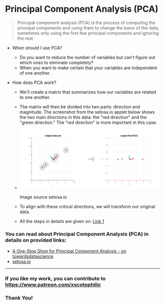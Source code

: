 # Principal Component Analysis (PCA)

> Principal component analysis (PCA) is the process of computing the principal components and using them to change the basis of the data, sometimes only using the first few principal components and ignoring the rest.

- When should I use PCA?

  - Do you want to reduce the number of variables but can't figure out which ones to eliminate completely?
  - When you want to make certain that your variables are independent of one another.

- How does PCA work?
  - We'll create a matrix that summarizes how our variables are related to one another.
  - The matrix will then be divided into two parts: direction and magnitude. The screenshot from the setosa.io applet below shows the two main directions in this data: the "red direction" and the "green direction." The “red direction” is more important in this case.
  - <img src="PCA0.png" width="600"/>
    
    Image source setosa.io
  - To align with these critical directions, we will transform our original data.
  - All the steps in details are given on: [Link 1](https://towardsdatascience.com/a-one-stop-shop-for-principal-component-analysis-5582fb7e0a9c)

### You can read about Principal Component Analysis (PCA) in details on provided links:

- [A One-Stop Shop for Principal Component Analysis - on towardsdatascience](https://towardsdatascience.com/a-one-stop-shop-for-principal-component-analysis-5582fb7e0a9c)
- [setosa.io](https://setosa.io/ev/principal-component-analysis/)
---

### If you like my work, you can contribute to https://www.patreon.com/xscotophilic

### Thank You!
